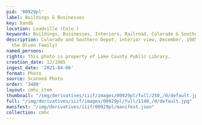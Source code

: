 ```yaml
---
pid: '00929pl'
label: Buildings & Businesses
key: bandb
location: Leadville (Colo.)
keywords: Buildings, Businesses, Interiors, Railroad, Colorado & Southern Railway
description: Colorado and Southern Depot, interior view, December, 1985 (Donated by
  the Olsen Family)
named_persons: 
rights: This photo is property of Lake County Public Library.
creation_date: 12/1985
ingest_date: '2021-04-06'
format: Photo
source: Scanned Photo
order: '3480'
layout: cmhc_item
thumbnail: "/img/derivatives/iiif/images/00929pl/full/250,/0/default.jpg"
full: "/img/derivatives/iiif/images/00929pl/full/1140,/0/default.jpg"
manifest: "/img/derivatives/iiif/00929pl/manifest.json"
collection: cmhc
---
```

